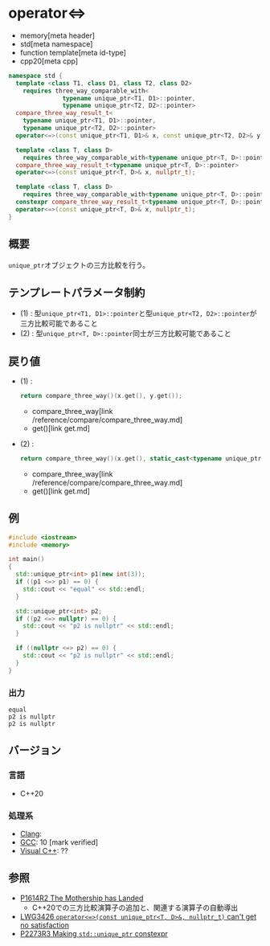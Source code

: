 # operator<=>
* memory[meta header]
* std[meta namespace]
* function template[meta id-type]
* cpp20[meta cpp]

```cpp
namespace std {
  template <class T1, class D1, class T2, class D2>
    requires three_way_comparable_with<
               typename unique_ptr<T1, D1>::pointer,
               typename unique_ptr<T2, D2>::pointer>
  compare_three_way_result_t<
    typename unique_ptr<T1, D1>::pointer,
    typename unique_ptr<T2, D2>::pointer>
  operator<=>(const unique_ptr<T1, D1>& x, const unique_ptr<T2, D2>& y); // (1) C++20

  template <class T, class D>
    requires three_way_comparable_with<typename unique_ptr<T, D>::pointer>
  compare_three_way_result_t<typename unique_ptr<T, D>::pointer>
  operator<=>(const unique_ptr<T, D>& x, nullptr_t);                     // (2) C++20

  template <class T, class D>
    requires three_way_comparable_with<typename unique_ptr<T, D>::pointer>
  constexpr compare_three_way_result_t<typename unique_ptr<T, D>::pointer>
  operator<=>(const unique_ptr<T, D>& x, nullptr_t);                     // (2) C++23
}
```

## 概要
`unique_ptr`オブジェクトの三方比較を行う。


## テンプレートパラメータ制約

- (1) : 型`unique_ptr<T1, D1>::pointer`と型`unique_ptr<T2, D2>::pointer`が三方比較可能であること
- (2) : 型`unique_ptr<T, D>::pointer`同士が三方比較可能であること


## 戻り値
- (1) :
    ```cpp
    return compare_three_way()(x.get(), y.get());
    ```
    * compare_three_way[link /reference/compare/compare_three_way.md]
    * get()[link get.md]

- (2) :
    ```cpp
    return compare_three_way()(x.get(), static_cast<typename unique_ptr<T, D>::pointer>(nullptr));
    ```
    * compare_three_way[link /reference/compare/compare_three_way.md]
    * get()[link get.md]


## 例
```cpp example
#include <iostream>
#include <memory>

int main()
{
  std::unique_ptr<int> p1(new int(3));
  if ((p1 <=> p1) == 0) {
    std::cout << "equal" << std::endl;
  }

  std::unique_ptr<int> p2;
  if ((p2 <=> nullptr) == 0) {
    std::cout << "p2 is nullptr" << std::endl;
  }

  if ((nullptr <=> p2) == 0) {
    std::cout << "p2 is nullptr" << std::endl;
  }
}
```

### 出力
```
equal
p2 is nullptr
p2 is nullptr
```

## バージョン
### 言語
- C++20

### 処理系
- [Clang](/implementation.md#clang):
- [GCC](/implementation.md#gcc): 10 [mark verified]
- [Visual C++](/implementation.md#visual_cpp): ??


## 参照
- [P1614R2 The Mothership has Landed](https://www.open-std.org/jtc1/sc22/wg21/docs/papers/2019/p1614r2.html)
    - C++20での三方比較演算子の追加と、関連する演算子の自動導出
- [LWG3426 `operator<=>(const unique_ptr<T, D>&, nullptr_t)` can't get no satisfaction](https://cplusplus.github.io/LWG/issue3426)
- [P2273R3 Making `std::unique_ptr` constexpr](https://www.open-std.org/jtc1/sc22/wg21/docs/papers/2021/p2273r3.pdf)
